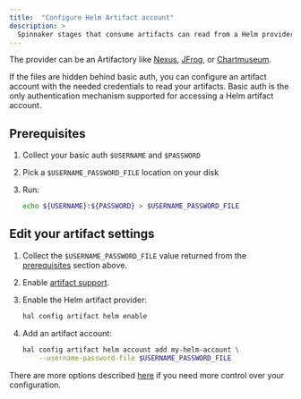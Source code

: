 ```yaml
---
title:  "Configure Helm Artifact account"
description: >
  Spinnaker stages that consume artifacts can read from a Helm provider directly.
---
```


The provider can be an Artifactory like [Nexus](https://help.sonatype.com/repomanager3/formats/helm-repositories), [JFrog](https://jfrog.com/integration/helm-repository/), or [Chartmuseum](https://chartmuseum.com/).

If the files are hidden behind basic auth, you can configure an artifact account with the needed credentials to read your artifacts. Basic auth is the only authentication mechanism supported for accessing a Helm artifact account.

## Prerequisites

1. Collect your basic auth `$USERNAME` and `$PASSWORD`
2. Pick a `$USERNAME_PASSWORD_FILE` location on your disk
3. Run:

   ```bash
   echo ${USERNAME}:${PASSWORD} > $USERNAME_PASSWORD_FILE
   ```

## Edit your artifact settings

1. Collect the `$USERNAME_PASSWORD_FILE` value returned from the
   [prerequisites](#prerequisites) section above.

2. Enable [artifact support](/reference/artifacts-with-artifactsrewrite//#enabling-artifact-support).

3. Enable the Helm artifact provider:

   ```bash
   hal config artifact helm enable
   ```

4. Add an artifact account:

   ```bash
   hal config artifact helm account add my-helm-account \
       --username-password-file $USERNAME_PASSWORD_FILE
   ```

There are more options described [here](/reference/halyard/commands#hal-config-artifact-helm-account-edit) if you need more control over your configuration.